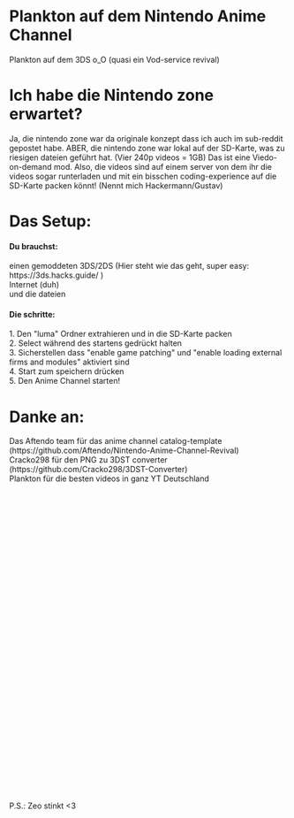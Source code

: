 # Plankton auf dem Nintendo Anime Channel
Plankton auf dem 3DS o_O (quasi ein Vod-service revival)
# Ich habe die Nintendo zone erwartet?
Ja, die nintendo zone war da originale konzept dass ich auch im sub-reddit gepostet habe. ABER, die nintendo zone war lokal auf der SD-Karte, was zu riesigen dateien geführt hat. (Vier 240p videos = 1GB) Das ist eine Viedo-on-demand mod. Also, die videos sind auf einem server von dem ihr die videos sogar runterladen und mit ein bisschen coding-experience auf die SD-Karte packen könnt! (Nennt mich Hackermann/Gustav)
# Das Setup:
#### Du brauchst: 
<p>einen gemoddeten 3DS/2DS (Hier steht wie das geht, super easy: https://3ds.hacks.guide/ )<br>Internet (duh)<br>und die dateien</p>

#### Die schritte:

<p>1. Den "luma" Ordner extrahieren und in die SD-Karte packen<br>2. Select während des startens gedrückt halten<br>3. Sicherstellen dass "enable game patching" und "enable loading external firms and modules" aktiviert sind<br>4. Start zum speichern drücken<br>5. Den Anime Channel starten!</p>

# Danke an:
<p>Das Aftendo team für das anime channel catalog-template (https://github.com/Aftendo/Nintendo-Anime-Channel-Revival)<br>Cracko298 für den PNG zu 3DST converter (https://github.com/Cracko298/3DST-Converter)<br>Plankton für die besten videos in ganz YT Deutschland</p>
<p><br><br><br><br><br><br><br><br><br><br><br><br><br><br><br><br><br><br><br><br><br><br><br><br><br><br><br><br><br><br><br><br><br>P.S.: Zeo stinkt <3</p>
